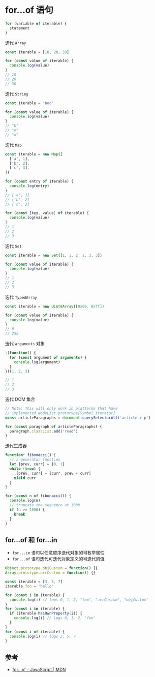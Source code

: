 # for...of 语句

```ts
for (variable of iterable) {
  statement
}
```

迭代 `Array`

```js
const iterable = [10, 20, 30]

for (const value of iterable) {
  console.log(value)
}
// 10
// 20
// 30
```

迭代 `String`

```js
const iterable = 'boo'

for (const value of iterable) {
  console.log(value)
}
// "b"
// "o"
// "o"
```

迭代 `Map`

```js
const iterable = new Map([
  ['a', 1],
  ['b', 2],
  ['c', 3],
])

for (const entry of iterable) {
  console.log(entry)
}
// ['a', 1]
// ['b', 2]
// ['c', 3]

for (const [key, value] of iterable) {
  console.log(value)
}
// 1
// 2
// 3
```

迭代 `Set`

```js
const iterable = new Set([1, 1, 2, 2, 3, 3])

for (const value of iterable) {
  console.log(value)
}
// 1
// 2
// 3
```

迭代 `TypedArray`

```js
const iterable = new Uint8Array([0x00, 0xff])

for (const value of iterable) {
  console.log(value)
}
// 0
// 255
```

迭代 `arguments` 对象

```js
;(function() {
  for (const argument of arguments) {
    console.log(argument)
  }
})(1, 2, 3)

// 1
// 2
// 3
```

迭代 DOM 集合

```js
// Note: This will only work in platforms that have
// implemented NodeList.prototype[Symbol.iterator]
const articleParagraphs = document.querySelectorAll('article > p')

for (const paragraph of articleParagraphs) {
  paragraph.classList.add('read')
}
```

迭代生成器

```js
function* fibonacci() {
  // a generator function
  let [prev, curr] = [0, 1]
  while (true) {
    ;[prev, curr] = [curr, prev + curr]
    yield curr
  }
}

for (const n of fibonacci()) {
  console.log(n)
  // truncate the sequence at 1000
  if (n >= 1000) {
    break
  }
}
```

## for...of 和 for...in

- `for...in` 语句以任意顺序迭代对象的可枚举属性
- `for...of` 语句迭代可迭代对象定义的可迭代的值

```js
Object.prototype.objCustom = function() {}
Array.prototype.arrCustom = function() {}

const iterable = [3, 5, 7]
iterable.foo = 'hello'

for (const i in iterable) {
  console.log(i) // logs 0, 1, 2, "foo", "arrCustom", "objCustom"
}
for (const i in iterable) {
  if (iterable.hasOwnProperty(i)) {
    console.log(i) // logs 0, 1, 2, "foo"
  }
}
for (const i of iterable) {
  console.log(i) // logs 3, 5, 7
}
```

## 参考

- [for...of - JavaScript | MDN](https://developer.mozilla.org/en-US/docs/Web/JavaScript/Reference/Statements/for...of)
